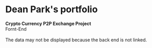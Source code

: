 # Dean Park's portfolio
<b>Crypto Currency P2P Exchange Project</b> <br>
Fornt-End <br><br>
The data may not be displayed because the back end is not linked.
